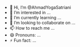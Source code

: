 - 👋 Hi, I’m @AhmadYogaSatriani
- 👀 I’m interested in ...
- 🌱 I’m currently learning ...
- 💞️ I’m looking to collaborate on ...
- 📫 How to reach me ...
- 😄 Pronouns: ...
- ⚡ Fun fact: ...

<!---
AhmadYogaSatriani/AhmadYogaSatriani is a ✨ special ✨ repository because its `README.md` (this file) appears on your GitHub profile.
You can click the Preview link to take a look at your changes.
--->
